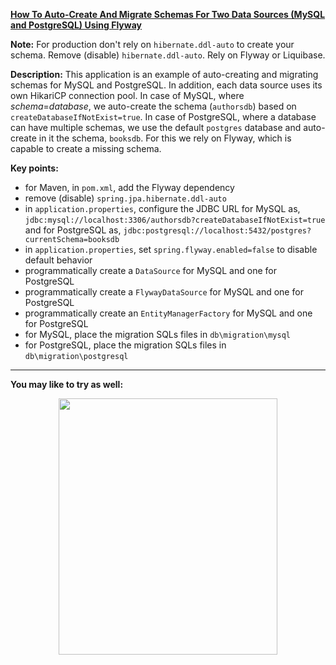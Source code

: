 **[How To Auto-Create And Migrate Schemas For Two Data Sources (MySQL and PostgreSQL) Using Flyway](https://github.com/AnghelLeonard/Hibernate-SpringBoot/tree/master/HibernateSpringBootFlywayTwoVendors)**
 
**Note:** For production don't rely on `hibernate.ddl-auto` to create your schema. Remove (disable) `hibernate.ddl-auto`. Rely on Flyway or Liquibase.

**Description:** This application is an example of auto-creating and migrating schemas for MySQL and PostgreSQL. In addition, each data source uses its own HikariCP connection pool. In case of MySQL, where *schema*=*database*, we auto-create the schema (`authorsdb`) based on `createDatabaseIfNotExist=true`. In case of PostgreSQL, where a database can have multiple schemas, we use the default `postgres` database and auto-create in it the schema, `booksdb`. For this we rely on Flyway, which is capable to create a missing schema.

**Key points:**
- for Maven, in `pom.xml`, add the Flyway dependency
- remove (disable) `spring.jpa.hibernate.ddl-auto`
- in `application.properties`, configure the JDBC URL for MySQL as, `jdbc:mysql://localhost:3306/authorsdb?createDatabaseIfNotExist=true` and for PostgreSQL as, `jdbc:postgresql://localhost:5432/postgres?currentSchema=booksdb`
- in `application.properties`, set `spring.flyway.enabled=false` to disable default behavior
- programmatically create a `DataSource` for MySQL and one for PostgreSQL
- programmatically create a `FlywayDataSource` for MySQL and one for PostgreSQL
- programmatically create an `EntityManagerFactory` for MySQL and one for PostgreSQL
- for MySQL, place the migration SQLs files in `db\migration\mysql`
- for PostgreSQL, place the migration SQLs files in `db\migration\postgresql`    

-------------------------------

**You may like to try as well:**
<a href="https://leanpub.com/java-persistence-performance-illustrated-guide"><p align="center"><img src="https://github.com/AnghelLeonard/Hibernate-SpringBoot/blob/master/Java%20Persistence%20Performance%20Illustrated%20Guide.jpg" height="410" width="350"/></p></a>
